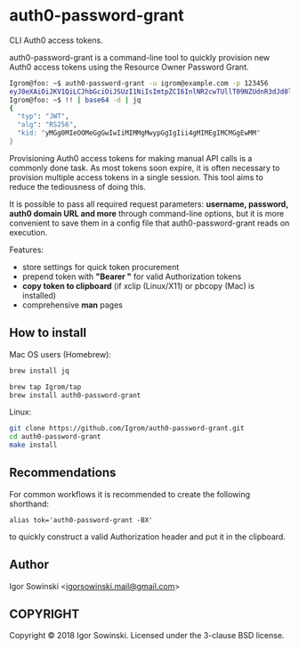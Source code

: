 # auth0-password-grant
CLI Auth0 access tokens.

auth0-password-grant is a command-line tool to quickly provision new Auth0 access tokens using the Resource Owner Password Grant.

```sh
Igrom@foo: ~$ auth0-password-grant -u igrom@example.com -p 123456
eyJ0eXAiOiJKV1QiLCJhbGciOiJSUzI1NiIsImtpZCI6InlNR2cwTUllT09NZUdnR3dJd0lpTUlNTWdNd3lwR2dJZ0lpaTRnTUlNRWdJTUNNR2dFd01NIn0gCg==
Igrom@foo: ~$ !! | base64 -d | jq
{
  "typ": "JWT",
  "alg": "RS256",
  "kid: "yMGg0MIeOOMeGgGwIwIiMIMMgMwypGgIgIii4gMIMEgIMCMGgEwMM"
}
```

Provisioning Auth0 access tokens for making manual API calls is a commonly done task. As most tokens soon expire, it is often necessary to provision multiple access tokens in a single session. This tool aims to reduce the tediousness of doing this.

It is possible to pass all required request parameters: **username, password, auth0 domain URL and more** through command-line options, but it is more convenient to save them in a config file that auth0-password-grant reads on execution.

Features:
- store settings for quick token procurement
- prepend token with **"Bearer "** for valid Authorization tokens
- **copy token to clipboard** (if xclip (Linux/X11) or pbcopy (Mac) is installed)
- comprehensive **man** pages

## How to install
Mac OS users (Homebrew):
```sh
brew install jq

brew tap Igrom/tap
brew install auth0-password-grant
```

Linux:
```sh
git clone https://github.com/Igrom/auth0-password-grant.git
cd auth0-password-grant
make install
```

## Recommendations
For common workflows it is recommended to create the following shorthand:

  `alias tok='auth0-password-grant -BX'`

to quickly construct a valid Authorization header and put it in the clipboard.

## Author
Igor Sowinski \<igorsowinski.mail@gmail.com\>

## COPYRIGHT
Copyright © 2018 Igor Sowinski.  Licensed under the 3-clause BSD license.
